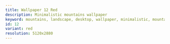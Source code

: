 ```yaml
---
title: Wallpaper 12 Red
description: Minimalistic mountains wallpaper
keyword: mountains, landscape, desktop, wallpaper, minimalistic, mountain
id: 12
variant: red
resolution: 5120x2880
---
```

